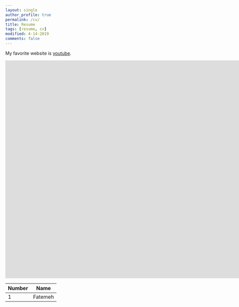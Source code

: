 ```yaml
---
layout: single
author_profile: true
permalink: /cv/
title: Resume
tags: [resume, cv]
modified: 4-14-2019
comments: false
---
```








My favorite website is [youtube](http://m.youtube.com).







<iframe width="1691" height="680" src="https://www.youtube.com/embed/LOTtWzX3Wp4" title="The STRANGE Reason He's The World's Best Climber" frameborder="0" allow="accelerometer; autoplay; clipboard-write; encrypted-media; gyroscope; picture-in-picture" allowfullscreen></iframe>


|  Number | Name |
|---------|------|
|1        | Fatemeh  |
